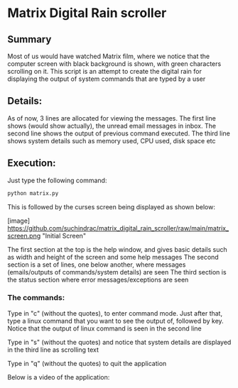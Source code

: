 # Matrix Digital Rain scroller

## Summary

Most of us would have watched Matrix film, where we notice that the computer screen with black background is shown, with green 
 characters scrolling on it. This script is an attempt to create the digital rain for displaying the output of system commands
 that are typed by a user

## Details:

As of now, 3 lines are allocated for viewing the messages. The first line shows (would show actually), the unread email messages in
 inbox. The second line shows the output of previous command executed. The third line shows system details such as memory used, CPU
 used, disk space etc

## Execution:

Just type the following command:

```python
python matrix.py
```

This is followed by the curses screen being displayed as shown below:

[image] https://github.com/suchindrac/matrix_digital_rain_scroller/raw/main/matrix_screen.png "Initial Screen"

The first section at the top is the help window, and gives basic details such as width and height of the screen and some help messages
The second section is a set of lines, one below another, where messages (emails/outputs of commands/system details) are seen
The third section is the status section where error messages/exceptions are seen

### The commands:

Type in "c" (without the quotes), to enter command mode. Just after that, type a linux command that you want to see the output of, 
 followed by <RETURN> key. Notice that the output of linux command is seen in the second line

Type in "s" (without the quotes) and notice that system details are displayed in the third line as scrolling text

Type in "q" (without the quotes) to quit the application

Below is a video of the application:
